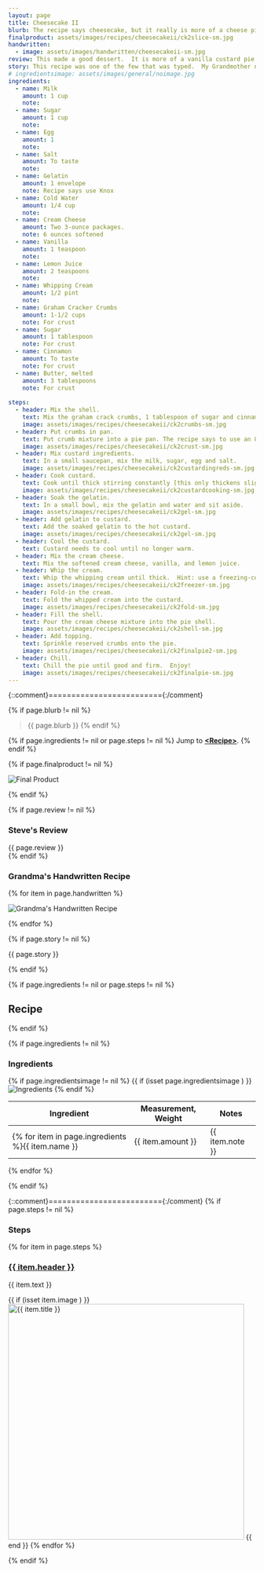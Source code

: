 ```yaml
---
layout: page
title: Cheesecake II
blurb: The recipe says cheesecake, but it really is more of a cheese pie based on a vanilla custard. 
finalproduct: assets/images/recipes/cheesecakeii/ck2slice-sm.jpg
handwritten: 
  - image: assets/images/handwritten/cheesecakeii-sm.jpg
review: This made a good dessert.  It is more of a vanilla custard pie than a cheesecake.  The texture is very light.  The cream cheese flavor is very slight.  It needs to be served with fresh (unsweetened) fruit to cut the sweetness and to add some flavor to the vanilla custard.
story: This recipe was one of the few that was typed.  My Grandmother never used a typewriter, so this was probably given to her by a friend. 
# ingredientsimage: assets/images/general/noimage.jpg
ingredients:
  - name: Milk
    amount: 1 cup
    note: 
  - name: Sugar 
    amount: 1 cup
    note: 
  - name: Egg
    amount: 1
    note: 
  - name: Salt
    amount: To taste
    note: 
  - name: Gelatin
    amount: 1 envelope
    note: Recipe says use Knox
  - name: Cold Water
    amount: 1/4 cup
    note: 
  - name: Cream Cheese
    amount: Two 3-ounce packages.
    note: 6 ounces softened
  - name: Vanilla
    amount: 1 teaspoon
    note: 
  - name: Lemon Juice
    amount: 2 teaspoons
    note: 
  - name: Whipping Cream
    amount: 1/2 pint
    note: 
  - name: Graham Cracker Crumbs
    amount: 1-1/2 cups
    note: For crust
  - name: Sugar
    amount: 1 tablespoon
    note: For crust
  - name: Cinnamon
    amount: To taste
    note: For crust
  - name: Butter, melted
    amount: 3 tablespoons
    note: For crust
    
steps:
  - header: Mix the shell. 
    text: Mix the graham crack crumbs, 1 tablespoon of sugar and cinnamon (I used 1/2 teaspoon).
    image: assets/images/recipes/cheesecakeii/ck2crumbs-sm.jpg
  - header: Put crumbs in pan.
    text: Put crumb mixture into a pie pan. The recipe says to use an 8 inch pan.  I used a 9 inch pie pan.  The recipe also says to save half of the crumbs to use as a topping.  I only saved one quarter and still had too much. Chill the shell.
    image: assets/images/recipes/cheesecakeii/ck2crust-sm.jpg
  - header: Mix custard ingredients.
    text: In a small saucepan, mix the milk, sugar, egg and salt.
    image: assets/images/recipes/cheesecakeii/ck2custardingreds-sm.jpg
  - header: Cook custard.
    text: Cook until thick stirring constantly [this only thickens slightly].
    image: assets/images/recipes/cheesecakeii/ck2custardcooking-sm.jpg
  - header: Soak the gelatin.
    text: In a small bowl, mix the gelatin and water and sit aside.
    image: assets/images/recipes/cheesecakeii/ck2gel-sm.jpg
  - header: Add gelatin to custard.
    text: Add the soaked gelatin to the hot custard.
    image: assets/images/recipes/cheesecakeii/ck2gel-sm.jpg
  - header: Cool the custard.
    text: Custard needs to cool until no longer warm. 
  - header: Mix the cream cheese. 
    text: Mix the softened cream cheese, vanilla, and lemon juice.
  - header: Whip the cream.
    text: Whip the whipping cream until thick.  Hint: use a freezing-cold bowl.
    image: assets/images/recipes/cheesecakeii/ck2freezer-sm.jpg
  - header: Fold-in the cream.
    text: Fold the whipped cream into the custard.
    image: assets/images/recipes/cheesecakeii/ck2fold-sm.jpg
  - header: Fill the shell.
    text: Pour the cream cheese mixture into the pie shell.
    image: assets/images/recipes/cheesecakeii/ck2shell-sm.jpg
  - header: Add topping.
    text: Sprinkle reserved crumbs onto the pie.
    image: assets/images/recipes/cheesecakeii/ck2finalpie2-sm.jpg
  - header: Chill.
    text: Chill the pie until good and firm.  Enjoy!
    image: assets/images/recipes/cheesecakeii/ck2finalpie-sm.jpg
---
```


{::comment}========================={:/comment}

{% if page.blurb != nil %}
> {{ page.blurb }}
{% endif %}

{% if page.ingredients != nil or page.steps != nil %}
Jump to **[\<Recipe\>](#recipe)**.
{% endif %}

<!--- ~~~~~~~~~~~~~~~~~~~~~~~~~~~~~~~~~~~~ --->

<!--- 
page.finalproduct is {% if page.finalproduct == blank %}blank{% else %}"{{ page.finalproduct }}"{% endif %}

page.finalproduct is {% if page.finalproduct == "" %}empty string{% else %}"{{ page.finalproduct }}"{% endif %}

page.finalproduct is {% if page.finalproduct == nil %}nil{% else %}"{{ page.finalproduct }}"{% endif %}
--->

<!--- {{ if (isset page.finalproduct ) }}  --->
{% if page.finalproduct != nil %}

<img alt="Final Product" src="https://illinifanboy.github.io/{{ page.finalproduct }}">

{% endif %}

<!--- ~~~~~~~~~~~~~~~~~~~~~~~~~~~~~~~~~~~~ --->

{% if page.review != nil %}
### Steve's Review  
{{ page.review }}    
{% endif %}

<!--- ~~~~~~~~~~~~~~~~~~~~~~~~~~~~~~~~~~~~ --->

### Grandma's Handwritten Recipe

{% for item in page.handwritten %}

<img alt="Grandma's Handwritten Recipe" src="https://illinifanboy.github.io/{{ item.image }}">

{% endfor %}

{% if page.story != nil %}

{{ page.story }}

{% endif %}

<!--- ~~~~~~~~~~~~~~~~~~~~~~~~~~~~~~~~~~~~ --->

{% if page.ingredients != nil or page.steps != nil %}
## Recipe
{% endif %}

{% if page.ingredients != nil %}
### Ingredients

{% if page.ingredientsimage != nil %}
{{ if (isset page.ingredientsimage ) }}
<img alt="Ingredients" src="https://illinifanboy.github.io/{{ page.ingredientsimage }}">
{% endif %}

Ingredient | Measurement, Weight | Notes
---|---|----
{% for item in page.ingredients %}{{ item.name }} | {{ item.amount }} | {{ item.note }}
{% endfor %}

{% endif %}

{::comment}========================={:/comment}
{% if page.steps != nil %}
### Steps

{% for item in page.steps %}

### <ins>{{ item.header }}</ins> 

{{ item.text }}

{{ if (isset item.image ) }}
<img width="480" alt="{{ item.title }}" src="https://illinifanboy.github.io/{{ item.image }}">
{{ end }}
{% endfor %}

{% endif %}

